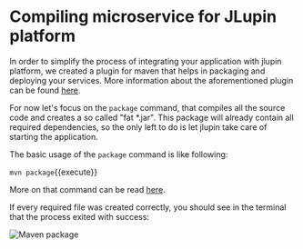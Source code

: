 # Compiling microservice for JLupin platform

In order to simplify the process of integrating your application with jlupin platform, we created a plugin for maven that helps in packaging and deploying your services. More information about the aforementioned plugin can be found [here](https://jlupin.io/documentation/continuous-delivery-maven-plugin-161).

For now let's focus on the `package` command, that compiles all the source code and creates a so called "fat *.jar". This package will already contain all required dependencies, so the only left to do is let jlupin take care of starting the application.

The basic usage of the `package` command is like following:

`mvn package`{{execute}}

More on that command can be read [here](https://jlupin.io/documentation/continuous-delivery-maven-plugin-161/page/usage-create_fat_jar.html).

If every required file was created correctly, you should see in the terminal that the process exited with success:

![Maven package](assets/maven-package.png)
